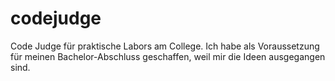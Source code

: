 # codejudge
Code Judge für praktische Labors am College. Ich habe als Voraussetzung für meinen Bachelor-Abschluss geschaffen, weil mir die Ideen ausgegangen sind.
